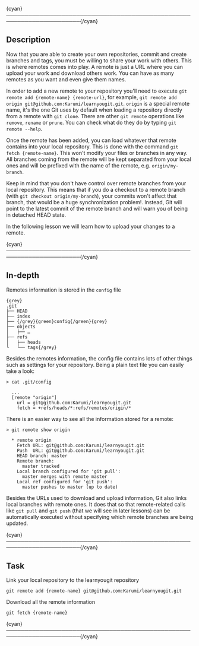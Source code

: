 {cyan}──────────────────────────────────────────────────────────────────────{/cyan}

## Description

Now that you are able to create your own repositories, commit and create branches and tags, you must be willing to share your work with others. This is where remotes comes into play. A remote is just a URL where you can upload your work and download others work. You can have as many remotes as you want and even give them names.

In order to add a new remote to your repository you'll need to execute `git remote add {remote-name} {remote-url}`, for example, `git remote add origin git@github.com:Karumi/learnyougit.git`. `origin` is a special remote name, it's the one Git uses by default when loading a repository directly from a remote with `git clone`. There are other `git remote` operations like `remove`, `rename` or `prune`. You can check what do they do by typing `git remote --help`.

Once the remote has been added, you can load whatever that remote contains into your local repository. This is done with the command `git fetch {remote-name}`. This won't modify your files or branches in any way. All branches coming from the remote will be kept separated from your local ones and will be prefixed with the name of the remote, e.g. `origin/my-branch`.

Keep in mind that you don't have control over remote branches from your local repository. This means that if you do a checkout to a remote branch (with `git checkout origin/my-branch`), your commits won't affect that branch, that would be a huge synchronization problem!. Instead, Git will point to the latest commit of the remote branch and will warn you of being in detached HEAD state.

In the following lesson we will learn how to upload your changes to a remote.

{cyan}──────────────────────────────────────────────────────────────────────{/cyan}

## In-depth

Remotes information is stored in the `config` file

    {grey}
    .git
    ├── HEAD
    ├── index
    ├── {/grey}{green}config{/green}{grey}
    ├── objects
    │   ├── …
    ├── refs
    │   ├── heads
    └   └── tags{/grey}

Besides the remotes information, the config file contains lots of other things such as settings for your repository. Being a plain text file you can easily take a look:

```
> cat .git/config

  ...
  [remote "origin"]
    url = git@github.com:Karumi/learnyougit.git
    fetch = +refs/heads/*:refs/remotes/origin/*
```

There is an easier way to see all the information stored for a remote:

```
> git remote show origin

  * remote origin
    Fetch URL: git@github.com:Karumi/learnyougit.git
    Push  URL: git@github.com:Karumi/learnyougit.git
    HEAD branch: master
    Remote branch:
      master tracked
    Local branch configured for 'git pull':
      master merges with remote master
    Local ref configured for 'git push':
      master pushes to master (up to date)
```

Besides the URLs used to download and upload information, Git also links local branches with remote ones. It does that so that remote-related calls like `git pull` and `git push` (that we will see in later lessons) can be automatically executed without specifying which remote branches are being updated.

{cyan}──────────────────────────────────────────────────────────────────────{/cyan}

## Task

Link your local repository to the learnyougit repository
```
git remote add {remote-name} git@github.com:Karumi/learnyougit.git
```

Download all the remote information
```
git fetch {remote-name}
```

{cyan}──────────────────────────────────────────────────────────────────────{/cyan}
